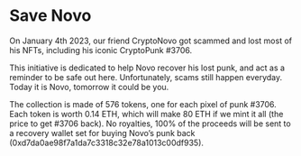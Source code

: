 # Save Novo

On January 4th 2023, our friend CryptoNovo got scammed and lost most of his NFTs, including his iconic CryptoPunk #3706.

This initiative is dedicated to help Novo recover his lost punk, and act as a reminder to be safe out here. Unfortunately, scams still happen everyday. Today it is Novo, tomorrow it could be you.

The collection is made of 576 tokens, one for each pixel of punk #3706. Each token is worth 0.14 ETH, which will make 80 ETH if we mint it all (the price to get #3706 back). No royalties, 100% of the proceeds will be sent to a recovery wallet set for buying Novo’s punk back (0xd7da0ae98f7a1da7c3318c32e78a1013c00df935).

